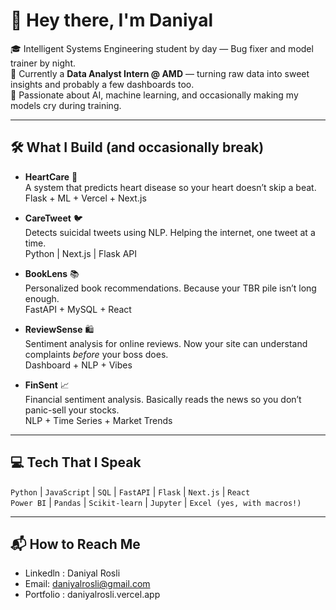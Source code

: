 # 👋 Hey there, I'm Daniyal

🎓 Intelligent Systems Engineering student by day — Bug fixer and model trainer by night.  
💼 Currently a **Data Analyst Intern @ AMD** — turning raw data into sweet insights and probably a few dashboards too.  
🧠 Passionate about AI, machine learning, and occasionally making my models cry during training.  

---

## 🛠 What I Build (and occasionally break)

- **HeartCare** 💓  
  A system that predicts heart disease so your heart doesn’t skip a beat.  
  Flask + ML + Vercel + Next.js

- **CareTweet** 🐦  
  Detects suicidal tweets using NLP. Helping the internet, one tweet at a time.  
  Python | Next.js | Flask API

- **BookLens** 📚  
  Personalized book recommendations. Because your TBR pile isn’t long enough.  
  FastAPI + MySQL + React

- **ReviewSense** 🛍️  
  Sentiment analysis for online reviews. Now your site can understand complaints *before* your boss does.  
  Dashboard + NLP + Vibes

- **FinSent** 📈  
  Financial sentiment analysis. Basically reads the news so you don’t panic-sell your stocks.  
  NLP + Time Series + Market Trends

---

## 💻 Tech That I Speak

`Python` | `JavaScript` | `SQL` | `FastAPI` | `Flask` | `Next.js` | `React`  
`Power BI` | `Pandas` | `Scikit-learn` | `Jupyter` | `Excel (yes, with macros!)`

---


## 📬 How to Reach Me 

- Linkedln : Daniyal Rosli
- Email: daniyalrosli@gmail.com  
- Portfolio : daniyalrosli.vercel.app
